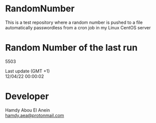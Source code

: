 # RandomNumber    
This is a test repository where a random number is pushed to a file automatically passwordless from a cron job in my Linux CentOS server    
# Random Number of the last run   
5503
      
Last update (GMT +1)    
12/04/22 00:00:02
# Developer    
Hamdy Abou El Anein   
hamdy.aea@protonmail.com
